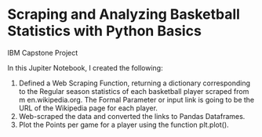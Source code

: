 # Scraping and Analyzing Basketball Statistics with Python Basics
IBM Capstone Project 

In this Jupiter Notebook, I created the following:
1. Defined a Web Scraping Function, returning a dictionary corresponding to the Regular season statistics of each basketball player scraped from m en.wikipedia.org. The Formal Parameter or input link is going to be the URL of the Wikipedia page for each player. 
1. Web-scraped the data and converted the links to Pandas Dataframes.
1. Plot the Points per game for a player using the function plt.plot().
